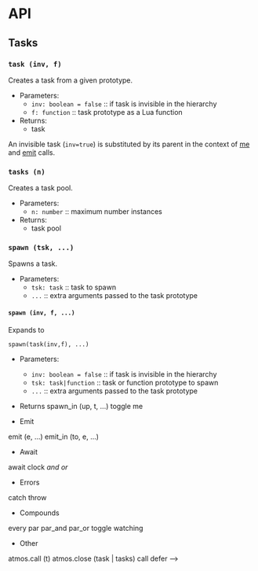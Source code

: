 # API

## Tasks

### `task (inv, f)`

Creates a task from a given prototype.

- Parameters:
    - `inv: boolean = false`
        :: if task is invisible in the hierarchy
    - `f: function`
        :: task prototype as a Lua function
- Returns:
    - task

An invisible task (`inv=true`) is substituted by its parent in the context
of [me](#me) and [emit](#emit) calls.

### `tasks (n)`

Creates a task pool.

- Parameters:
    - `n: number`
        :: maximum number instances
- Returns:
    - task pool

### `spawn (tsk, ...)`

Spawns a task.

- Parameters:
    - `tsk: task`
        :: task to spawn
    - `...`
        :: extra arguments passed to the task prototype

#### `spawn (inv, f, ...)`

Expands to

```
spawn(task(inv,f), ...)
```

- Parameters:
    - `inv: boolean = false`
        :: if task is invisible in the hierarchy
    - `tsk: task|function`
        :: task or function prototype to spawn
    - `...`
        :: extra arguments passed to the task prototype


- Returns 
spawn_in (up, t, ...)
toggle
me

- Emit

emit (e, ...)
emit_in (to, e, ...)

- Await

await
clock
_and_
_or_

- Errors

catch
throw

- Compounds

every
par
par_and
par_or
toggle
watching

- Other

atmos.call (t)
atmos.close (task | tasks)
call
defer
-->

